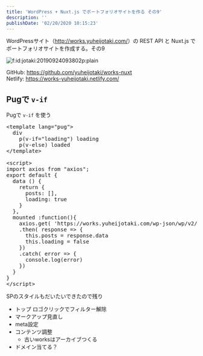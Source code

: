 ```yaml
---
title: 'WordPress + Nuxt.js でポートフォリオサイトを作る その9'
description: ''
publishDate: '02/20/2020 10:15:23'
---
```


<p>WordPressサイト（<a href="http://works.yuheijotaki.com/">http://works.yuheijotaki.com/</a>）の REST API と Nuxt.js でポートフォリオサイトを作成する。その9</p>

<p><span itemscope itemtype="http://schema.org/Photograph"><img src="/images/hatena/20190924093802.png" alt="f:id:jotaki:20190924093802p:plain" title="f:id:jotaki:20190924093802p:plain" class="hatena-fotolife" itemprop="image" /></span></p>

<p>GitHub: <a href="https://github.com/yuheijotaki/works-nuxt">https://github.com/yuheijotaki/works-nuxt</a><br />
Netlify: <a href="https://works-yuheijotaki.netlify.com/">https://works-yuheijotaki.netlify.com/</a></p>

<h2>Pugで <code>v-if</code></h2>

<p>Pugで <code>v-if</code> を使う</p>

<pre class="code lang-javascript" data-lang="javascript" data-unlink>&lt;template lang=<span class="synConstant">&quot;pug&quot;</span>&gt;
  div
    p(v-<span class="synStatement">if</span>=<span class="synConstant">&quot;loading&quot;</span>) loading
    p(v-<span class="synStatement">else</span>) loaded
&lt;/template&gt;

&lt;script&gt;
<span class="synStatement">import</span> axios from <span class="synConstant">&quot;axios&quot;</span>;
<span class="synStatement">export</span> <span class="synStatement">default</span> <span class="synIdentifier">{</span>
  data () <span class="synIdentifier">{</span>
    <span class="synStatement">return</span> <span class="synIdentifier">{</span>
      posts: <span class="synIdentifier">[]</span>,
      loading: <span class="synConstant">true</span>
    <span class="synIdentifier">}</span>
  <span class="synIdentifier">}</span>,
  mounted :<span class="synIdentifier">function</span>()<span class="synIdentifier">{</span>
    axios.get( <span class="synConstant">'https://works.yuheijotaki.com/wp-json/wp/v2/posts?per_page=100'</span> )
    .then( response =&gt; <span class="synIdentifier">{</span>
      <span class="synIdentifier">this</span>.posts = response.data
      <span class="synIdentifier">this</span>.loading = <span class="synConstant">false</span>
    <span class="synIdentifier">}</span>)
    .<span class="synStatement">catch</span>( error =&gt; <span class="synIdentifier">{</span>
      console.log(error)
    <span class="synIdentifier">}</span>)
  <span class="synIdentifier">}</span>
<span class="synIdentifier">}</span>
&lt;/script&gt;
</pre>

<p>SPのスタイルもだいたいできたので残り</p>

<ul>
<li>トップ ロゴクリックでフィルター解除</li>
<li>マークアップ見直し</li>
<li>meta設定</li>
<li>コンテンツ調整

<ul>
<li>古いworksはアーカイブつくる</li>
</ul>
</li>
<li>ドメイン当てる？</li>
</ul>
